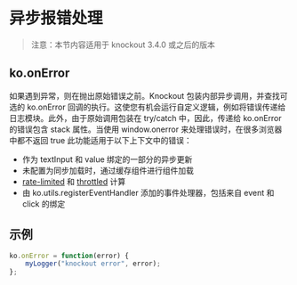 # 异步报错处理
> 注意：本节内容适用于 knockout 3.4.0 或之后的版本

## ko.onError
如果遇到异常，则在抛出原始错误之前。Knockout 包装内部异步调用，并查找可选的 ko.onError 回调的执行。这使您有机会运行自定义逻辑，例如将错误传递给日志模块。此外，由于原始调用包装在 try/catch 中，因此，传递给 ko.onError 的错误包含 stack 属性。当使用 window.onerror 来处理错误时，在很多浏览器中都不返回 true
此功能适用于以下上下文中的错误：
- 作为 textInput 和 value 绑定的一部分的异步更新
- 未配置为同步加载时，通过缓存组件进行组件加载 
- [rate-limited](https://knockoutjs.com/documentation/rateLimit-observable.html) 和 [throttled](https://knockoutjs.com/documentation/throttle-extender.html) 计算
- 由 ko.utils.registerEventHandler 添加的事件处理器，包括来自 event 和 click 的绑定

## 示例
```js
ko.onError = function(error) {
    myLogger("knockout error", error);
};
```